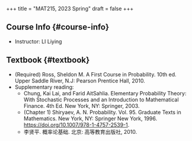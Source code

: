 +++
title = "MAT215, 2023 Spring"
draft = false
+++

## Course Info {#course-info}

-   Instructor: LI Liying


## Textbook {#textbook}

-   (Required) Ross, Sheldon M. A First Course in Probability. 10th ed. Upper Saddle River, N.J: Pearson Prentice Hall, 2010.
-   Supplementary reading:
    -   Chung, Kai Lai, and Farid AitSahlia. Elementary Probability Theory: With Stochastic Processes and an Introduction to Mathematical Finance. 4th Ed. New York, NY: Springer, 2003.
    -   (Chapter 1) Shiryaev, A. N. Probability. Vol. 95. Graduate Texts in Mathematics. New York, NY: Springer New York, 1996. <https://doi.org/10.1007/978-1-4757-2539-1>.
    -   李贤平. 概率论基础. 北京: 高等教育出版社, 2010.
